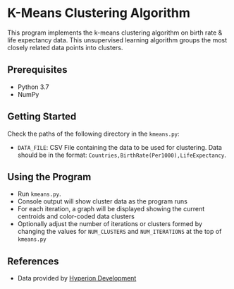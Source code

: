 # K-Means Clustering Algorithm
This program implements the k-means clustering algorithm on birth rate & life expectancy data. This unsupervised learning algorithm groups the most closely related data points into clusters. 

## Prerequisites
* Python 3.7
* NumPy

## Getting Started
Check the paths of the following directory in the `kmeans.py`:
* `DATA_FILE`: CSV File containing the data to be used for clustering. Data should be in the format: `Countries,BirthRate(Per1000),LifeExpectancy`.

## Using the Program
* Run `kmeans.py`.
* Console output will show cluster data as the program runs
* For each iteration, a graph will be displayed showing the current centroids and color-coded data clusters
* Optionally adjust the number of iterations or clusters formed by changing the values for `NUM_CLUSTERS` and `NUM_ITERATIONS` at the top of `kmeans.py`

## References
* Data provided by [Hyperion Development](https://www.hyperiondev.com/)
